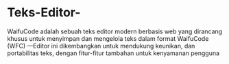# Teks-Editor-
WaifuCode adalah sebuah teks editor modern berbasis web yang dirancang khusus untuk menyimpan dan mengelola teks dalam format WaifuCode (WFC) —Editor ini dikembangkan untuk mendukung keunikan, dan portabilitas teks, dengan fitur-fitur tambahan untuk kenyamanan pengguna
